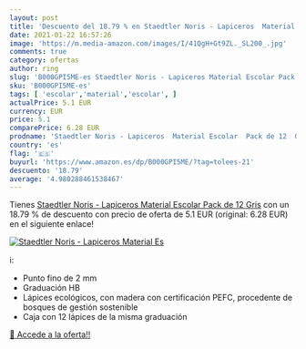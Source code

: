 ```yaml
---
layout: post
title: 'Descuento del 18.79 % en Staedtler Noris - Lapiceros  Material Es'
date: 2021-01-22 16:57:26
image: 'https://m.media-amazon.com/images/I/41QgH+Gt9ZL._SL200_.jpg'
comments: true
category: ofertas
author: ring
slug: 'B000GPI5ME-es Staedtler Noris - Lapiceros Material Escolar Pack de 12 Gris'
sku: 'B000GPI5ME-es'
tags: [ 'escolar','material','escolar', ]
actualPrice: 5.1 EUR
currency: EUR
price: 5.1
comparePrice: 6.28 EUR
prodname: 'Staedtler Noris - Lapiceros  Material Escolar  Pack de 12  Gris'
country: 'es'
flag: '🇪🇸'
buyurl: 'https://www.amazon.es/dp/B000GPI5ME/?tag=tolees-21'
descuento: '18.79'
average: '4.980288461538467'
---
```


Tienes [Staedtler Noris - Lapiceros  Material Escolar  Pack de 12  Gris](https://www.amazon.es/dp/B000GPI5ME/?tag=tolees-21) con un 18.79 % de descuento con precio de oferta de 5.1 EUR (original: 6.28 EUR) en el siguiente enlace!

[![Staedtler Noris - Lapiceros  Material Es](https://m.media-amazon.com/images/I/41QgH+Gt9ZL._SL200_.jpg)](https://www.amazon.es/dp/B000GPI5ME/?tag=tolees-21)

ℹ️:

- Punto fino de 2 mm
- Graduación HB
- Lápices ecológicos, con madera con certificación PEFC, procedente de bosques de gestión sostenible
- Caja con 12 lápices de la misma graduación

[🛒 Accede a la oferta!!](https://www.amazon.es/dp/B000GPI5ME/?tag=tolees-21)
